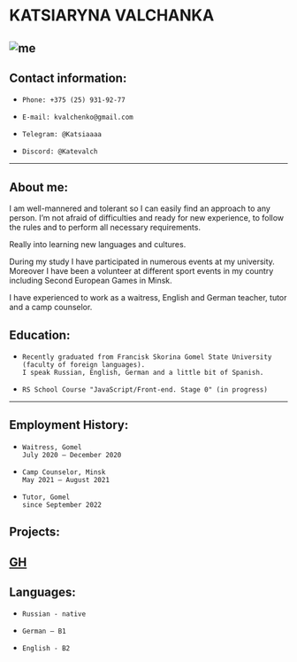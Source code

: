 # KATSIARYNA VALCHANKA
![me](https://sun9-26.userapi.com/impg/vk2RAEabV7cZ_l0uCXU9938puXh4g_D2nV2AFw/5PBKGkwioF4.jpg?size=1728x2160&quality=95&sign=964bb0208018e1092b5813ae49ac49c3&type=album)
--------
## Contact information:
+     Phone: +375 (25) 931-92-77
+     E-mail: kvalchenko@gmail.com
+     Telegram: @Katsiaaaa
+     Discord: @Katevalch
--------
## About me:
I am well-mannered and tolerant so I can easily find an approach to any person. I’m not afraid of difficulties and ready for new experience, to follow the rules and to perform all necessary requirements. 

Really into learning new languages and cultures.  

During my study I have participated in numerous events at my university. Moreover I have been a volunteer at different sport events in my country including Second European Games in Minsk.

I have experienced to work as a waitress, English and German teacher, tutor and a camp counselor.
## Education:
+     Recently graduated from Francisk Skorina Gomel State University (faculty of foreign languages).
      I speak Russian, English, German and a little bit of Spanish.
+     RS School Course "JavaScript/Front-end. Stage 0" (in progress)
------------------------
## Employment History:
+     Waitress, Gomel
      July 2020 – December 2020

+     Camp Counselor, Minsk
      May 2021 – August 2021

+     Tutor, Gomel
      since September 2022
## Projects:
[GH](https://github.com/Katevalch/rsschool-cv/tree/gh-pages)
---------------
## Languages:
+     Russian - native
+     German – B1
+     English - B2
